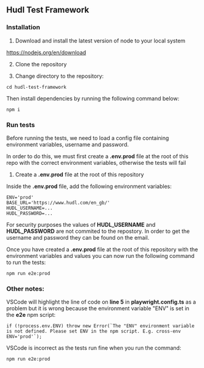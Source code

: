 ## Hudl Test Framework

### Installation

1. Download and install the latest version of node to your local system

https://nodejs.org/en/download

2. Clone the repository

3. Change directory to the repository:
```
cd hudl-test-framework
```

Then install dependencies by running the following command below:

```
npm i
```

### Run tests

Before running the tests, we need to load a config file containing environment variables, username and password.

In order to do this, we must first create a **.env.prod** file at the root of this repo with the correct environment variables, otherwise the tests will fail

1. Create a **.env.prod** file at the root of this repository

Inside the **.env.prod** file, add the following environment variables:

```
ENV='prod'
BASE_URL='https://www.hudl.com/en_gb/'
HUDL_USERNAME=...
HUDL_PASSWORD=...
```

For security purposes the values of **HUDL_USERNAME** and **HUDL_PASSWORD** are not commited to the repostory. In order to get the username and password they can be found on the email.

Once you have created a **.env.prod** file at the root of this repository with the environment variables and values you can now run the following command to run the tests:

```
npm run e2e:prod
```


### Other notes:

VSCode will highlight the line of code on **line 5** in **playwright.config.ts** as a problem but it is wrong because the environment variable "ENV" is set in the **e2e** npm script: 

```
if (!process.env.ENV) throw new Error(`The "ENV" environment variable is not defined. Please set ENV in the npm script. E.g. cross-env ENV='prod'`);
```

VSCode is incorrect as the tests run fine when you run the command:

```
npm run e2e:prod
```
